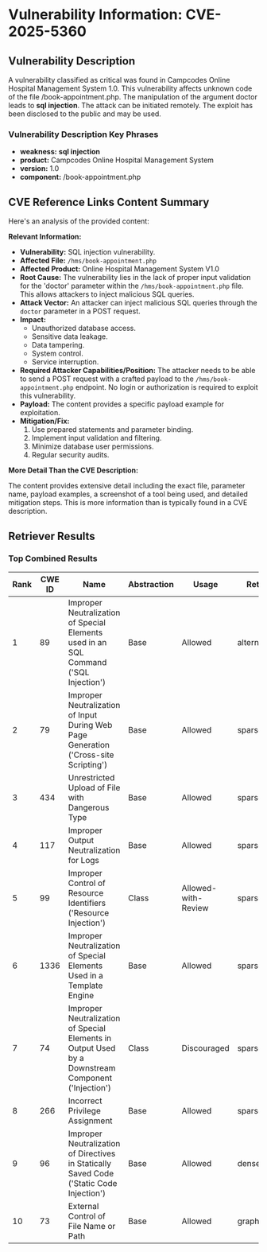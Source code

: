 # Vulnerability Information: CVE-2025-5360

## Vulnerability Description
A vulnerability classified as critical was found in Campcodes Online Hospital Management System 1.0. This vulnerability affects unknown code of the file /book-appointment.php. The manipulation of the argument doctor leads to **sql injection**. The attack can be initiated remotely. The exploit has been disclosed to the public and may be used.

### Vulnerability Description Key Phrases
- **weakness:** **sql injection**
- **product:** Campcodes Online Hospital Management System
- **version:** 1.0
- **component:** /book-appointment.php

## CVE Reference Links Content Summary
Here's an analysis of the provided content:

**Relevant Information:**

*   **Vulnerability:** SQL injection vulnerability.
*   **Affected File:** `/hms/book-appointment.php`
*   **Affected Product:** Online Hospital Management System V1.0
*   **Root Cause:** The vulnerability lies in the lack of proper input validation for the 'doctor' parameter within the `/hms/book-appointment.php` file. This allows attackers to inject malicious SQL queries.
*   **Attack Vector:** An attacker can inject malicious SQL queries through the `doctor` parameter in a POST request.
*   **Impact:**
    *   Unauthorized database access.
    *   Sensitive data leakage.
    *   Data tampering.
    *   System control.
    *   Service interruption.
*   **Required Attacker Capabilities/Position:** The attacker needs to be able to send a POST request with a crafted payload to the `/hms/book-appointment.php` endpoint. No login or authorization is required to exploit this vulnerability.
*   **Payload:** The content provides a specific payload example for exploitation.
*   **Mitigation/Fix:**
    1.  Use prepared statements and parameter binding.
    2.  Implement input validation and filtering.
    3.  Minimize database user permissions.
    4.  Regular security audits.

**More Detail Than the CVE Description:**

The content provides extensive detail including the exact file, parameter name, payload examples, a screenshot of a tool being used, and detailed mitigation steps. This is more information than is typically found in a CVE description.

## Retriever Results

### Top Combined Results

| Rank | CWE ID | Name | Abstraction | Usage  | Retrievers | Individual Scores |
|------|--------|------|-------------|-------|------------|-------------------|
| 1 | 89 | Improper Neutralization of Special Elements used in an SQL Command ('SQL Injection') | Base | Allowed | alternate_terms | 1.000 |
| 2 | 79 | Improper Neutralization of Input During Web Page Generation ('Cross-site Scripting') | Base | Allowed | sparse | 0.383 |
| 3 | 434 | Unrestricted Upload of File with Dangerous Type | Base | Allowed | sparse | 0.324 |
| 4 | 117 | Improper Output Neutralization for Logs | Base | Allowed | sparse | 0.317 |
| 5 | 99 | Improper Control of Resource Identifiers ('Resource Injection') | Class | Allowed-with-Review | sparse | 0.313 |
| 6 | 1336 | Improper Neutralization of Special Elements Used in a Template Engine | Base | Allowed | sparse | 0.306 |
| 7 | 74 | Improper Neutralization of Special Elements in Output Used by a Downstream Component ('Injection') | Class | Discouraged | sparse | 0.292 |
| 8 | 266 | Incorrect Privilege Assignment | Base | Allowed | sparse | 0.284 |
| 9 | 96 | Improper Neutralization of Directives in Statically Saved Code ('Static Code Injection') | Base | Allowed | dense | 0.572 |
| 10 | 73 | External Control of File Name or Path | Base | Allowed | graph | 0.003 |

